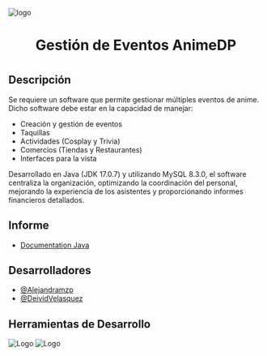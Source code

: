 ![logo](https://i.imgur.com/mPqoIUW.png)

<h1 align="center">Gestión de Eventos AnimeDP<h1>
  
## Descripción

Se requiere un software que permite gestionar múltiples eventos de anime. Dicho software debe estar en la capacidad de manejar:

  - Creación y gestión de eventos
  - Taquillas
  - Actividades (Cosplay y Trivia)
  - Comercios (Tiendas y Restaurantes)
  - Interfaces para la vista
    
Desarrollado en Java (JDK 17.0.7) y utilizando MySQL 8.3.0, el software centraliza la organización, optimizando la coordinación del personal, mejorando la experiencia de los asistentes y proporcionando informes financieros detallados.

## Informe

- [Documentation Java](https://docs.google.com/document/d/1qeQ8Y0sBMbIiaueKbrQ1ebLjwIKZqs40W8-3lKyHW4U/edit?usp=sharing)

## Desarrolladores

- [@Alejandramzp](https://github.com/Alejandramzp)
- [@DeividVelasquez](https://github.com/DeividVelasquez)

## Herramientas de Desarrollo
![Logo](https://i.imgur.com/ZqPTaa7.png)
![Logo](https://i.imgur.com/QbMYmHD.png)
